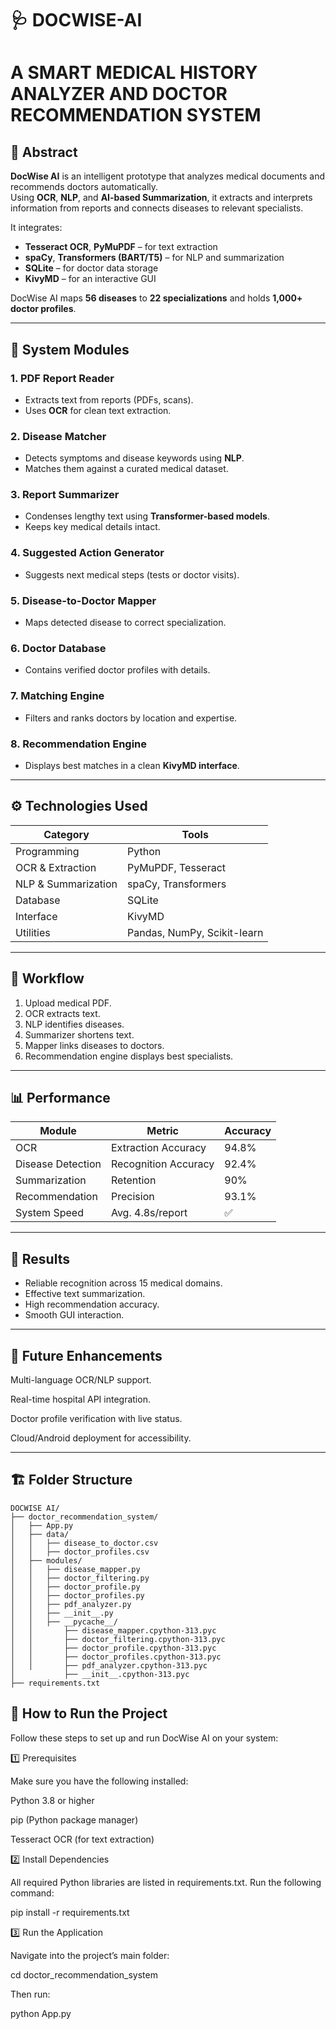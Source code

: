 # 🩺 DOCWISE-AI
# A SMART MEDICAL HISTORY ANALYZER AND DOCTOR RECOMMENDATION SYSTEM

## 🧠 Abstract
**DocWise AI** is an intelligent prototype that analyzes medical documents and recommends doctors automatically.  
Using **OCR**, **NLP**, and **AI-based Summarization**, it extracts and interprets information from reports and connects diseases to relevant specialists.

It integrates:
- **Tesseract OCR**, **PyMuPDF** – for text extraction  
- **spaCy**, **Transformers (BART/T5)** – for NLP and summarization  
- **SQLite** – for doctor data storage  
- **KivyMD** – for an interactive GUI  

DocWise AI maps **56 diseases** to **22 specializations** and holds **1,000+ doctor profiles**.

---

## 🩻 System Modules

### 1. PDF Report Reader
- Extracts text from reports (PDFs, scans).
- Uses **OCR** for clean text extraction.

### 2. Disease Matcher
- Detects symptoms and disease keywords using **NLP**.
- Matches them against a curated medical dataset.

### 3. Report Summarizer
- Condenses lengthy text using **Transformer-based models**.
- Keeps key medical details intact.

### 4. Suggested Action Generator
- Suggests next medical steps (tests or doctor visits).

### 5. Disease-to-Doctor Mapper
- Maps detected disease to correct specialization.

### 6. Doctor Database
- Contains verified doctor profiles with details.

### 7. Matching Engine
- Filters and ranks doctors by location and expertise.

### 8. Recommendation Engine
- Displays best matches in a clean **KivyMD interface**.

---

## ⚙️ Technologies Used

| Category | Tools |
|-----------|-------|
| Programming | Python |
| OCR & Extraction | PyMuPDF, Tesseract |
| NLP & Summarization | spaCy, Transformers |
| Database | SQLite |
| Interface | KivyMD |
| Utilities | Pandas, NumPy, Scikit-learn |

---

## 🔄 Workflow
1. Upload medical PDF.  
2. OCR extracts text.  
3. NLP identifies diseases.  
4. Summarizer shortens text.  
5. Mapper links diseases to doctors.  
6. Recommendation engine displays best specialists.

---

## 📊 Performance

| Module | Metric | Accuracy |
|---------|---------|-----------|
| OCR | Extraction Accuracy | 94.8% |
| Disease Detection | Recognition Accuracy | 92.4% |
| Summarization | Retention | 90% |
| Recommendation | Precision | 93.1% |
| System Speed | Avg. 4.8s/report | ✅ |

---

## 🧩 Results
- Reliable recognition across 15 medical domains.  
- Effective text summarization.  
- High recommendation accuracy.  
- Smooth GUI interaction.

---

## 🔮 Future Enhancements

Multi-language OCR/NLP support.

Real-time hospital API integration.

Doctor profile verification with live status.

Cloud/Android deployment for accessibility.

---


## 🏗️ Folder Structure

```
DOCWISE AI/
├── doctor_recommendation_system/
│   ├── App.py
│   ├── data/
│   │   ├── disease_to_doctor.csv
│   │   ├── doctor_profiles.csv
│   ├── modules/
│   │   ├── disease_mapper.py
│   │   ├── doctor_filtering.py
│   │   ├── doctor_profile.py
│   │   ├── doctor_profiles.py
│   │   ├── pdf_analyzer.py
│   │   ├── __init__.py
│   │   ├── __pycache__/
│   │       ├── disease_mapper.cpython-313.pyc
│   │       ├── doctor_filtering.cpython-313.pyc
│   │       ├── doctor_profile.cpython-313.pyc
│   │       ├── doctor_profiles.cpython-313.pyc
│   │       ├── pdf_analyzer.cpython-313.pyc
│           ├── __init__.cpython-313.pyc
├── requirements.txt

```
## 🚀 How to Run the Project

Follow these steps to set up and run DocWise AI on your system:

1️⃣ Prerequisites

Make sure you have the following installed:

Python 3.8 or higher

pip (Python package manager)

Tesseract OCR
 (for text extraction)

 2️⃣ Install Dependencies

All required Python libraries are listed in requirements.txt.
Run the following command:

pip install -r requirements.txt

3️⃣ Run the Application

Navigate into the project’s main folder:

cd doctor_recommendation_system


Then run:

python App.py
